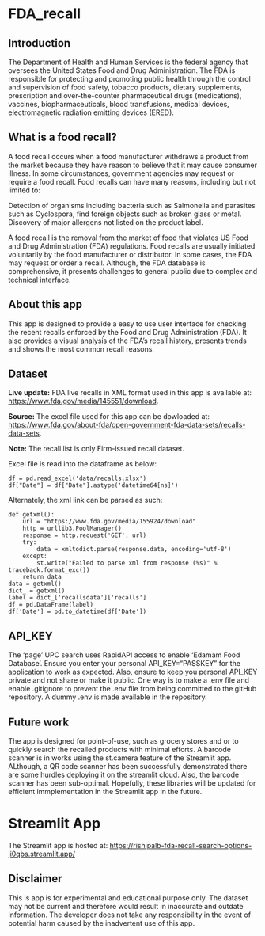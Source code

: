 # FDA_recall
## Introduction
The Department of Health and Human Services is the federal agency that oversees the United States Food and Drug Administration. The FDA is responsible for protecting and promoting public health through the control and supervision of food safety, tobacco products, dietary supplements, prescription and over-the-counter pharmaceutical drugs (medications), vaccines, biopharmaceuticals, blood transfusions, medical devices, electromagnetic radiation emitting devices (ERED).

## What is a food recall?
A food recall occurs when a food manufacturer withdraws a product from the market because they have reason to believe that it may cause consumer illness. In some circumstances, government agencies may request or require a food recall. Food recalls can have many reasons, including but not limited to:

Detection of organisms including bacteria such as Salmonella and parasites such as Cyclospora, find foreign objects such as broken glass or metal. Discovery of major allergens not listed on the product label.

A food recall is the removal from the market of food that violates US Food and Drug Administration (FDA) regulations. Food recalls are usually initiated voluntarily by the food manufacturer or distributor. In some cases, the FDA may request or order a recall. Although, the FDA database is comprehensive, it presents challenges to general public due to complex and technical interface.

## About this app
This app is designed to provide a easy to use user interface for checking the recent recalls enforced by the Food and Drug Administration (FDA). It also provides a visual analysis of the FDA’s recall history, presents trends and shows the most common recall reasons.

## Dataset
**Live update:** FDA live recalls in XML format used in this app is available at: https://www.fda.gov/media/145551/download. 

**Source:** The excel file used for this app can be dowloaded at: https://www.fda.gov/about-fda/open-government-fda-data-sets/recalls-data-sets. 

**Note:** The recall list is only Firm-issued recall dataset.

Excel file is read into the dataframe as below:
```
df = pd.read_excel('data/recalls.xlsx')
df["Date"] = df["Date"].astype('datetime64[ns]')
```
Alternately, the xml link can be parsed as such:
```
def getxml():
    url = "https://www.fda.gov/media/155924/download"
    http = urllib3.PoolManager()
    response = http.request('GET', url)
    try:
        data = xmltodict.parse(response.data, encoding='utf-8')
    except:
        st.write("Failed to parse xml from response (%s)" % traceback.format_exc())
    return data
data = getxml()
dict_ = getxml()
label = dict_['recallsdata']['recalls']
df = pd.DataFrame(label)
df['Date'] = pd.to_datetime(df['Date'])
```

## API_KEY
The ‘page’ UPC search uses RapidAPI access to enable ‘Edamam Food Database’. Ensure you enter your personal API_KEY=“PASSKEY” for the application to work as expected. Also, ensure to keep you personal API_KEY private and not share or make it public. One way is to make a .env file and enable .gitignore to prevent the .env file from being committed to the gitHub repository.
A dummy .env is made available in the repository.

## Future work
The app is designed for point-of-use, such as grocery stores and or to quickly search the recalled products with minimal efforts. A barcode scanner is in works using the st.camera feature of the Streamlit app. ALthough, a QR code scanner has been successfully demonstrated there are some hurdles deploying it on the streamlit cloud. Also, the barcode scanner has been sub-optimal. Hopefully, these libraries will be updated for efficient immplementation in the Streamlit app in the future.

# Streamlit App
The Streamlit app is hosted at: https://rishipalb-fda-recall-search-options-ji0qbs.streamlit.app/

## Disclaimer
This is app is for experimental and educational purpose only. The dataset may not be current and therefore would result in inaccurate and outdate information. The developer does not take any responsibility in the event of potential harm caused by the inadvertent use of this app.
